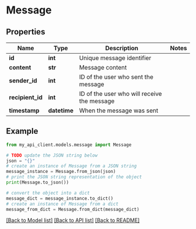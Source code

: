# Message


## Properties

Name | Type | Description | Notes
------------ | ------------- | ------------- | -------------
**id** | **int** | Unique message identifier | 
**content** | **str** | Message content | 
**sender_id** | **int** | ID of the user who sent the message | 
**recipient_id** | **int** | ID of the user who will receive the message | 
**timestamp** | **datetime** | When the message was sent | 

## Example

```python
from my_api_client.models.message import Message

# TODO update the JSON string below
json = "{}"
# create an instance of Message from a JSON string
message_instance = Message.from_json(json)
# print the JSON string representation of the object
print(Message.to_json())

# convert the object into a dict
message_dict = message_instance.to_dict()
# create an instance of Message from a dict
message_from_dict = Message.from_dict(message_dict)
```
[[Back to Model list]](../README.md#documentation-for-models) [[Back to API list]](../README.md#documentation-for-api-endpoints) [[Back to README]](../README.md)


